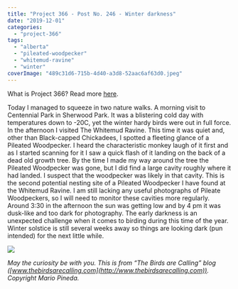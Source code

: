 ```yaml
---
title: "Project 366 - Post No. 246 - Winter darkness"
date: "2019-12-01"
categories: 
  - "project-366"
tags: 
  - "alberta"
  - "pileated-woodpecker"
  - "whitemud-ravine"
  - "winter"
coverImage: "489c31d6-715b-4d40-a3d8-52aac6af63d0.jpeg"
---
```


What is Project 366? Read more [here](https://thebirdsarecalling.com/2019/03/29/project-366/).

Today I managed to squeeze in two nature walks. A morning visit to Centennial Park in Sherwood Park. It was a blistering cold day with temperatures down to -20C, yet the winter hardy birds were out in full force. In the afternoon I visited The Whitemud Ravine. This time it was quiet and, other than Black-capped Chickadees, I spotted a fleeting glance of a Pileated Woodpecker. I heard the characteristic monkey laugh of it first and as I started scanning for it I saw a quick flash of it landing on the back of a dead old growth tree. By the time I made my way around the tree the Pileated Woodpecker was gone, but I did find a large cavity roughly where it had landed. I suspect that the woodpecker was likely in that cavity. This is the second potential nesting site of a Pileated Woodpecker I have found at the Whitemud Ravine. I am still lacking any useful photographs of Pileate Woodpeckers, so I will need to monitor these cavities more regularly. Around 3:30 in the afternoon the sun was getting low and by 4 pm it was dusk-like and too dark for photography. The early darkness is an unexpected challenge when it comes to birding during this time of the year. Winter solstice is still several weeks away so things are looking dark (pun intended) for the next little while.

![](https://thebirdsarecallingandimustgo.files.wordpress.com/2019/11/489c31d6-715b-4d40-a3d8-52aac6af63d0.jpeg?w=1024)

_May the curiosity be with you. This is from “The Birds are Calling” blog ([www.thebirdsarecalling.com](http://www.thebirdsarecalling.com)). Copyright Mario Pineda._
